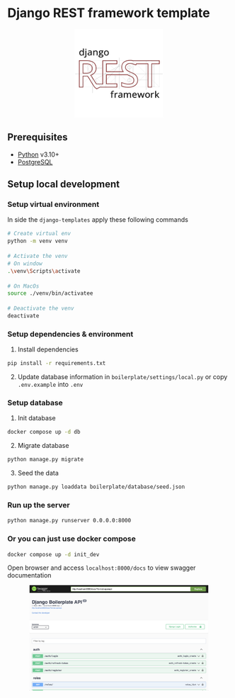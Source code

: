 # Django REST framework template

<p align="center">
  <a href="https://www.django-rest-framework.org/" target="blank"><img src="./docs/drf-logo.png" width="200" alt="drf Logo" /></a>
</p>


## Prerequisites
- [Python](https://www.python.org/) v3.10+
- [PostgreSQL](https://www.postgresql.org/)

## Setup local development
### Setup virtual environment
In side the `django-templates` apply these following commands
```bash
# Create virtual env
python -m venv venv

# Activate the venv
# On window
.\venv\Scripts\activate

# On MacOs
source ./venv/bin/activatee

# Deactivate the venv
deactivate
```
### Setup dependencies & environment

1. Install dependencies
```bash
pip install -r requirements.txt
```
2. Update database information in `boilerplate/settings/local.py` or copy `.env.example` into `.env`
   
### Setup database
1. Init database
```bash
docker compose up -d db
```

2. Migrate database
```bash
python manage.py migrate
```

3. Seed the data
```bash
python manage.py loaddata boilerplate/database/seed.json
```   

### Run up the server 
```bash
python manage.py runserver 0.0.0.0:8000
```

### Or you can just use docker compose
```bash
docker compose up -d init_dev
```

Open browser and access `localhost:8000/docs` to view swagger documentation

<p align="center">
  <a href="#" target="blank"><img src="./docs/swagger.png" width="80%" alt="Swagger docs" /></a>
</p>


